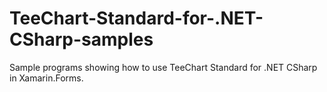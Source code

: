 # TeeChart-Standard-for-.NET-CSharp-samples
Sample programs showing how to use TeeChart Standard for .NET CSharp in Xamarin.Forms.
